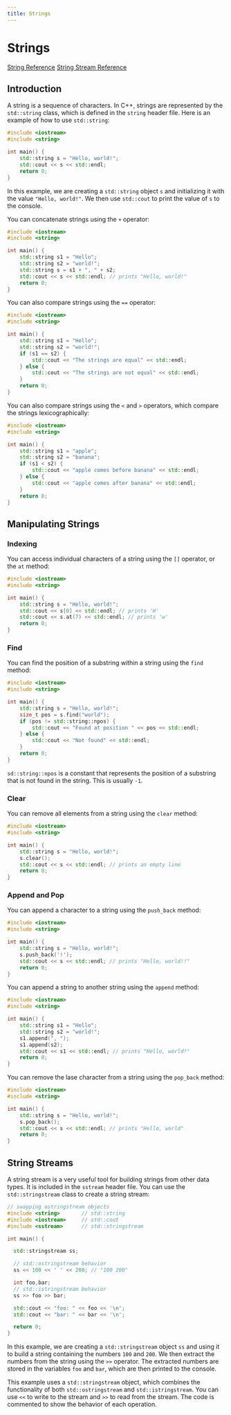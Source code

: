 ```yaml
---
title: Strings
---
```


# Strings

[String Reference](https://en.cppreference.com/w/cpp/string/basic_string)
[String Stream Reference](https://en.cppreference.com/w/cpp/header/sstream)

## Introduction

A string is a sequence of characters. In C++, strings are represented by the `std::string` class, which is defined in the `string` header file. Here is an example of how to use `std::string`:

```cpp
#include <iostream>
#include <string>

int main() {
    std::string s = "Hello, world!";
    std::cout << s << std::endl;
    return 0;
}
```

In this example, we are creating a `std::string` object `s` and initializing it with the value `"Hello, world!"`. We then use `std::cout` to print the value of `s` to the console.

You can concatenate strings using the `+` operator:

```cpp
#include <iostream>
#include <string>

int main() {
    std::string s1 = "Hello";
    std::string s2 = "world!";
    std::string s = s1 + ", " + s2;
    std::cout << s << std::endl; // prints "Hello, world!"
    return 0;
}
```

You can also compare strings using the `==` operator:

```cpp
#include <iostream>
#include <string>

int main() {
    std::string s1 = "Hello";
    std::string s2 = "world!";
    if (s1 == s2) {
        std::cout << "The strings are equal" << std::endl;
    } else {
        std::cout << "The strings are not equal" << std::endl;
    }
    return 0;
}
```

You can also compare strings using the `<` and `>` operators, which compare the strings lexicographically:

```cpp
#include <iostream>
#include <string>

int main() {
    std::string s1 = "apple";
    std::string s2 = "banana";
    if (s1 < s2) {
        std::cout << "apple comes before banana" << std::endl;
    } else {
        std::cout << "apple comes after banana" << std::endl;
    }
    return 0;
}
```

## Manipulating Strings

### Indexing

You can access individual characters of a string using the `[]` operator, or the `at` method:

```cpp
#include <iostream>
#include <string>

int main() {
    std::string s = "Hello, world!";
    std::cout << s[0] << std::endl; // prints 'H'
    std::cout << s.at(7) << std::endl; // prints 'w'
    return 0;
}
```

### Find

You can find the position of a substring within a string using the `find` method:

```cpp
#include <iostream>
#include <string>

int main() {
    std::string s = "Hello, world!";
    size_t pos = s.find("world");
    if (pos != std::string::npos) {
        std::cout << "Found at position " << pos << std::endl;
    } else {
        std::cout << "Not found" << std::endl;
    }
    return 0;
}
```

`sd::string::npos` is a constant that represents the position of a substring that is not found in the string. This is usually `-1`.

### Clear

You can remove all elements from a string using the `clear` method:

```cpp
#include <iostream>
#include <string>

int main() {
    std::string s = "Hello, world!";
    s.clear();
    std::cout << s << std::endl; // prints an empty line
    return 0;
}
```

### Append and Pop

You can append a character to a string using the `push_back` method:

```cpp
#include <iostream>
#include <string>

int main() {
    std::string s = "Hello, world!";
    s.push_back('!');
    std::cout << s << std::endl; // prints "Hello, world!!"
    return 0;
}
```

You can append a string to another string using the `append` method:

```cpp
#include <iostream>
#include <string>

int main() {
    std::string s1 = "Hello";
    std::string s2 = "world!";
    s1.append(", ");
    s1.append(s2);
    std::cout << s1 << std::endl; // prints "Hello, world!"
    return 0;
}
```

You can remove the lase character from a string using the `pop_back` method:

```cpp
#include <iostream>
#include <string>

int main() {
    std::string s = "Hello, world!";
    s.pop_back();
    std::cout << s << std::endl; // prints "Hello, world"
    return 0;
}
```

## String Streams

A string stream is a very useful tool for building strings from other data types. It is included in the `sstream` header file. You can use the `std::stringstream` class to create a string stream:

```cpp https://cplusplus.com/reference/sstream/stringstream/stringstream/
// swapping ostringstream objects
#include <string>       // std::string
#include <iostream>     // std::cout
#include <sstream>      // std::stringstream

int main() {

  std::stringstream ss;

  // std::ostringstream behavior
  ss << 100 << ' ' << 200; // "100 200"

  int foo,bar;
  // std::istringstream behavior
  ss >> foo >> bar;

  std::cout << "foo: " << foo << '\n';
  std::cout << "bar: " << bar << '\n';

  return 0;
}
```

In this example, we are creating a `std::stringstream` object `ss` and using it to build a string containing the numbers `100` and `200`. We then extract the numbers from the string using the `>>` operator. The extracted numbers are stored in the variables `foo` and `bar`, which are then printed to the console.

This example uses a `std::stringstream` object, which combines the functionality of both `std::ostringstream` and `std::istringstream`. You can use `<<` to write to the stream and `>>` to read from the stream. The code is commented to show the behavior of each operation.
